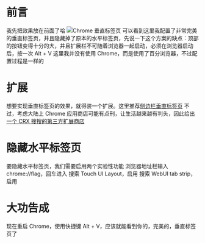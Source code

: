 # 前言
我先把效果放在前面了哈
![Chrome 垂直标签页](https://github.com/user-attachments/assets/e3e9dd0d-677a-400d-9107-34f546fd6a78)
可以看到这里我配置了非常完美的垂直标签页，并且隐藏掉了原本的水平标签页，先说一下这个方案的缺点：顶部的按钮变得十分的大，并且扩展栏不可随着浏览器一起启动，必须在浏览器启动后，按一次 Alt + V
这里我并没有使用 Chrome，而是使用了百分浏览器，不过配置过程是一样的
# 扩展
想要实现垂直标签页的效果，就得装一个扩展。这里推荐[侧边栏垂直标签页](https://chromewebstore.google.com/detail/akahnknmcbmgodngfjcflnaljdbhnlfo?hl=zh-CN&utm_source=ext_sidebar)
不过，考虑大陆上 Chrome 应用商店可能有点刑，让生活越来越有判头，因此给出[一个 CRX 搜搜的第三方扩展商店](https://www.crxsoso.com/webstore/detail/akahnknmcbmgodngfjcflnaljdbhnlfo)
# 隐藏水平标签页
要隐藏水平标签页，我们需要启用两个实验性功能
浏览器地址栏输入 chrome://flag，回车进入
搜索 Touch UI Layout，启用
搜索 WebUI tab strip，启用
# 大功告成
现在重启 Chrome，使用快捷键 Alt + V，应该就能看到你的，完美的，垂直标签页了